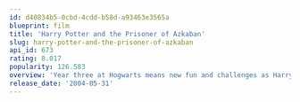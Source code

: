 ```yaml
---
id: d40834b5-0cbd-4cdd-b58d-a93463e3565a
blueprint: film
title: 'Harry Potter and the Prisoner of Azkaban'
slug: harry-potter-and-the-prisoner-of-azkaban
api_id: 673
rating: 8.017
popularity: 126.583
overview: 'Year three at Hogwarts means new fun and challenges as Harry learns the delicate art of approaching a Hippogriff, transforming shape-shifting Boggarts into hilarity and even turning back time. But the term also brings danger: soul-sucking Dementors hover over the school, an ally of the accursed He-Who-Cannot-Be-Named lurks within the castle walls, and fearsome wizard Sirius Black escapes Azkaban. And Harry will confront them all.'
release_date: '2004-05-31'
---
```

